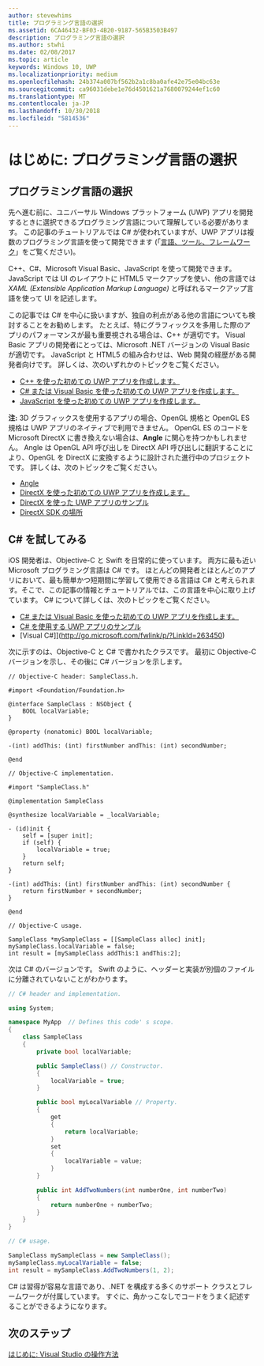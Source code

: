 ```yaml
---
author: stevewhims
title: プログラミング言語の選択
ms.assetid: 6CA46432-BF03-4B20-9187-565B3503B497
description: プログラミング言語の選択
ms.author: stwhi
ms.date: 02/08/2017
ms.topic: article
keywords: Windows 10, UWP
ms.localizationpriority: medium
ms.openlocfilehash: 24b374a007bf562b2a1c8ba0afe42e75e04bc63e
ms.sourcegitcommit: ca96031debe1e76d4501621a7680079244ef1c60
ms.translationtype: MT
ms.contentlocale: ja-JP
ms.lasthandoff: 10/30/2018
ms.locfileid: "5814536"
---
```

# <a name="getting-started-choosing-a-programming-language"></a>はじめに: プログラミング言語の選択


## <a name="choosing-a-programming-language"></a>プログラミング言語の選択

先へ進む前に、ユニバーサル Windows プラットフォーム (UWP) アプリを開発するときに選択できるプログラミング言語について理解している必要があります。 この記事のチュートリアルでは C# が使われていますが、UWP アプリは複数のプログラミング言語を使って開発できます (「[言語、ツール、フレームワーク](https://msdn.microsoft.com/library/windows/apps/dn465799)」をご覧ください)。

C++、C#、Microsoft Visual Basic、JavaScript を使って開発できます。 JavaScript では UI のレイアウトに HTML5 マークアップを使い、他の言語では *XAML (Extensible Application Markup Language)* と呼ばれるマークアップ言語を使って UI を記述します。

この記事では C# を中心に扱いますが、独自の利点がある他の言語についても検討することをお勧めします。 たとえば、特にグラフィックスを多用した際のアプリのパフォーマンスが最も重要視される場合は、C++ が適切です。 Visual Basic アプリの開発者にとっては、Microsoft .NET バージョンの Visual Basic が適切です。 JavaScript と HTML5 の組み合わせは、Web 開発の経歴がある開発者向けです。 詳しくは、次のいずれかのトピックをご覧ください。

-   [C++ を使った初めての UWP アプリを作成します。](../get-started/create-a-basic-windows-10-app-in-cpp.md)
-   [C# または Visual Basic を使った初めての UWP アプリを作成します。](../get-started/create-a-hello-world-app-xaml-universal.md)
-   [JavaScript を使った初めての UWP アプリを作成します。](../get-started/create-a-hello-world-app-js-uwp.md)

**注:** 3D グラフィックスを使用するアプリの場合、OpenGL 規格と OpenGL ES 規格は UWP アプリのネイティブで利用できません。 OpenGL ES のコードを Microsoft DirectX に書き換えない場合は、**Angle** に関心を持つかもしれません。 Angle は OpenGL API 呼び出しを DirectX API 呼び出しに翻訳することにより、OpenGL を DirectX に変換するように設計された進行中のプロジェクトです。 詳しくは、次のトピックをご覧ください。
-   [Angle](https://code.google.com/p/angleproject/)
-   [DirectX を使った初めての UWP アプリを作成します。](https://msdn.microsoft.com/library/windows/apps/br229580)
-   [DirectX を使った UWP アプリのサンプル](http://go.microsoft.com/fwlink/p/?LinkId=263603)
-   [DirectX SDK の場所](https://msdn.microsoft.com/library/windows/desktop/ee663275)

## <a name="giving-c-a-go"></a>C# を試してみる

iOS 開発者は、Objective-C と Swift を日常的に使っています。 両方に最も近い Microsoft プログラミング言語は C# です。 ほとんどの開発者とほとんどのアプリにおいて、最も簡単かつ短期間に学習して使用できる言語は C# と考えられます。そこで、この記事の情報とチュートリアルでは、この言語を中心に取り上げています。 C# について詳しくは、次のトピックをご覧ください。

-   [C# または Visual Basic を使った初めての UWP アプリを作成します。](../get-started/create-a-hello-world-app-xaml-universal.md)
-   [C# を使用する UWP アプリのサンプル](http://go.microsoft.com/fwlink/p/?LinkId=263453)
-   [Visual C#]](http://go.microsoft.com/fwlink/p/?LinkId=263450)

次に示すのは、Objective-C と C# で書かれたクラスです。 最初に Objective-C バージョンを示し、その後に C# バージョンを示します。

```obj-c
// Objective-C header: SampleClass.h.

#import <Foundation/Foundation.h>

@interface SampleClass : NSObject {
    BOOL localVariable;
}

@property (nonatomic) BOOL localVariable;

-(int) addThis: (int) firstNumber andThis: (int) secondNumber;

@end
```

```obj-c
// Objective-C implementation.

#import "SampleClass.h"

@implementation SampleClass

@synthesize localVariable = _localVariable;

- (id)init {
    self = [super init];
    if (self) {
        localVariable = true;
    }
    return self;
}

-(int) addThis: (int) firstNumber andThis: (int) secondNumber {
    return firstNumber + secondNumber;
}

@end
```

```obj-c
// Objective-C usage.

SampleClass *mySampleClass = [[SampleClass alloc] init];
mySampleClass.localVariable = false;
int result = [mySampleClass addThis:1 andThis:2];
```

次は C# のバージョンです。 Swift のように、ヘッダーと実装が別個のファイルに分離されていないことがわかります。

```csharp
// C# header and implementation.

using System;

namespace MyApp  // Defines this code' s scope.
{
    class SampleClass
    {
        private bool localVariable;

        public SampleClass() // Constructor.
        {
            localVariable = true;
        }

        public bool myLocalVariable // Property.
        {
            get
            {
                return localVariable;
            }
            set
            {
                localVariable = value; 
            }
        }

        public int AddTwoNumbers(int numberOne, int numberTwo)
        {
            return numberOne + numberTwo;
        }        
    }
}
```

```csharp
// C# usage.

SampleClass mySampleClass = new SampleClass();
mySampleClass.myLocalVariable = false;
int result = mySampleClass.AddTwoNumbers(1, 2);
```

C# は習得が容易な言語であり、.NET を構成する多くのサポート クラスとフレームワークが付属しています。 すぐに、角かっこなしでコードをうまく記述することができるようになります。

## <a name="next-step"></a>次のステップ

[はじめに: Visual Studio の操作方法](getting-started-getting-around-in-visual-studio.md)
